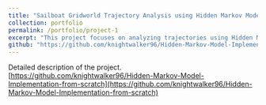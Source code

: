 ```yaml
---
title: "Sailboat Gridworld Trajectory Analysis using Hidden Markov Models"
collection: portfolio
permalink: /portfolio/project-1
excerpt: "This project focuses on analyzing trajectories using Hidden Markov Models (HMMs) through three core components: Likelihood Calculation, Decoding, and Learning. The Likelihood component calculates the probability (likelihood) of an observed sequence given the current HMM parameters. This is fundamental for understanding how well the HMM explains the observed data. The Decoding component uses the Viterbi algorithm to determine the most likely sequence of hidden states for a given observed trajectory. This helps to map observed data to inferred underlying states, giving insight into the structure of the trajectory. The Learning component involves training the HMM parameters using the Baum-Welch algorithm, which iteratively adjusts the transition and emission probabilities to maximize the likelihood of the observed data. This is essential for creating a more accurate HMM."
github: "https://github.com/knightwalker96/Hidden-Markov-Model-Implementation-from-scratch"
---
```

Detailed description of the project. [https://github.com/knightwalker96/Hidden-Markov-Model-Implementation-from-scratch](https://github.com/knightwalker96/Hidden-Markov-Model-Implementation-from-scratch)
